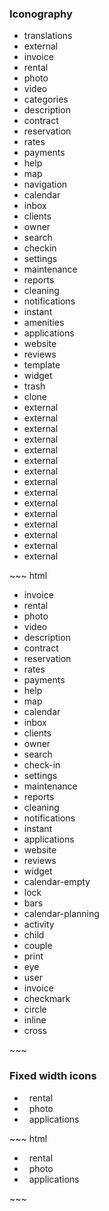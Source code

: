 <div class="example">
  <div class="sheet-header">
    <h3 id="iconography">Iconography</h3>
  </div>
  <div class="bs-example bs-sheet bs-example-icons" data-example-id="iconography">
    <ul class="list-unstyled">
      <li><i class="icon-translations"></i> translations</li>
      <li><i class="icon-external"></i> external</li>
      <li><i class="icon-invoice"></i> invoice</li>
      <li><i class="icon-rental"></i> rental</li>
      <li><i class="icon-photo"></i> photo</li>
      <li><i class="icon-video"></i> video</li>
      <li><i class="icon-categories"></i> categories</li>
      <li><i class="icon-description"></i> description</li>
      <li><i class="icon-contract"></i> contract</li>
      <li><i class="icon-reservation"></i> reservation</li>
      <li><i class="icon-rates"></i> rates</li>
      <li><i class="icon-payments"></i> payments</li>
      <li><i class="icon-help"></i> help</li>
      <li><i class="icon-map"></i> map</li>
      <li><i class="icon-navigation"></i> navigation</li>
      <li><i class="icon-calendar"></i> calendar</li>
      <li><i class="icon-inbox"></i> inbox</li>
      <li><i class="icon-clients"></i> clients</li>
      <li><i class="icon-owner"></i> owner</li>
      <li><i class="icon-search"></i> search</li>
      <li><i class="icon-checkin"></i> checkin</li>
      <li><i class="icon-settings"></i> settings</li>
      <li><i class="icon-maintenance"></i> maintenance</li>
      <li><i class="icon-reports"></i> reports</li>
      <li><i class="icon-cleaning"></i> cleaning</li>
      <li><i class="icon-notifications"></i> notifications</li>
      <li><i class="icon-instant"></i> instant</li>
      <li><i class="icon-amenities"></i> amenities</li>
      <li><i class="icon-applications"></i> applications</li>
      <li><i class="icon-website"></i> website</li>
      <li><i class="icon-reviews"></i> reviews</li>
      <li><i class="icon-template"></i> template</li>
      <li><i class="icon-widget"></i> widget</li>
      <li><i class="icon-trash"></i> trash</li>
      <li><i class="icon-clone"></i> clone</li>
      <li><i class="icon-calendar-empty"></i> external</li>
      <li><i class="icon-lock"></i> external</li>
      <li><i class="icon-bars"></i> external</li>
      <li><i class="icon-calendar-planning"></i> external</li>
      <li><i class="icon-activity"></i> external</li>
      <li><i class="icon-child"></i> external</li>
      <li><i class="icon-couple"></i> external</li>
      <li><i class="icon-print"></i> external</li>
      <li><i class="icon-eye"></i> external</li>
      <li><i class="icon-user"></i> external</li>
      <li><i class="icon-invoice"></i> external</li>
      <li><i class="icon-checkmark"></i> external</li>
      <li><i class="icon-circle"></i> external</li>
      <li><i class="icon-inline"></i> external</li>
      <li><i class="icon-cross"></i> external</li>
    </ul>
  </div>
</div>
~~~ html
<ul class="list-unstyled">
  <li><i class="icon-invoice"></i> invoice</li>
  <li><i class="icon-rental"></i> rental</li>
  <li><i class="icon-photo"></i> photo</li>
  <li><i class="icon-video"></i> video</li>
  <li><i class="icon-description"></i> description</li>
  <li><i class="icon-contract"></i> contract</li>
  <li><i class="icon-reservation"></i> reservation</li>
  <li><i class="icon-rates"></i> rates</li>
  <li><i class="icon-payments"></i> payments</li>
  <li><i class="icon-help"></i> help</li>
  <li><i class="icon-map"></i> map</li>
  <li><i class="icon-calendar"></i> calendar</li>
  <li><i class="icon-inbox"></i> inbox</li>
  <li><i class="icon-clients"></i> clients</li>
  <li><i class="icon-owner"></i> owner</li>
  <li><i class="icon-search"></i> search</li>
  <li><i class="icon-checkin"></i> check-in</li>
  <li><i class="icon-settings"></i> settings</li>
  <li><i class="icon-maintenance"></i> maintenance</li>
  <li><i class="icon-reports"></i> reports</li>
  <li><i class="icon-cleaning"></i> cleaning</li>
  <li><i class="icon-notifications"></i> notifications</li>
  <li><i class="icon-instant"></i> instant</li>
  <li><i class="icon-applications"></i> applications</li>
  <li><i class="icon-website"></i> website</li>
  <li><i class="icon-reviews"></i> reviews</li>
  <li><i class="icon-widget"></i> widget</li>
  <li><i class="icon-calendar-empty"></i> calendar-empty</li>
  <li><i class="icon-lock"></i> lock</li>
  <li><i class="icon-bars"></i> bars</li>
  <li><i class="icon-calendar-planning"></i> calendar-planning</li>
  <li><i class="icon-activity"></i> activity</li>
  <li><i class="icon-child"></i> child</li>
  <li><i class="icon-couple"></i> couple</li>
  <li><i class="icon-print"></i> print</li>
  <li><i class="icon-eye"></i> eye</li>
  <li><i class="icon-user"></i> user</li>
  <li><i class="icon-invoice"></i> invoice</li>
  <li><i class="icon-checkmark"></i> checkmark</li>
  <li><i class="icon-circle"></i> circle</li>
  <li><i class="icon-inline"></i> inline</li>
  <li><i class="icon-cross"></i> cross</li>
</ul>
~~~

<div class="example">
  <div class="sheet-header">
    <h3 id="icons-fixed-width-example">Fixed width icons</h3>
  </div>
  <div class="bs-example bs-sheet" data-example-id="icons-fixed-width-example">
    <ul class="list-unstyled">
      <li><i class="icon-rental icon-fw"></i> &nbsp; rental</li>
      <li><i class="icon-clients icon-fw"></i> &nbsp; photo</li>
      <li><i class="icon-applications icon-fw"></i> &nbsp; applications</li>
    </ul>
  </div>
</div>
~~~ html
<ul class="list-unstyled">
  <li><i class="icon-rental icon-fw"></i> &nbsp; rental</li>
  <li><i class="icon-clients icon-fw"></i> &nbsp; photo</li>
  <li><i class="icon-applications icon-fw"></i> &nbsp; applications</li>
</ul>
~~~
